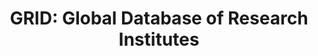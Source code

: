 ---
layout: default
bigquery: https://console.cloud.google.com/bigquery?p=grid-ac&page=table&d=data&t=research_orgs&project=sheets-management-319211
contributors: Digital Science & Research Solutions Ltd
cost: None
description: 'GRID is a free and openly available global database of over 100,000
  research-related organisations, including healthcare organizations, companies, governments,
  non-profits, each provided with a unique and persistent identifier. In addition
  to IDs and names, the data is augmented with with locations, addresses, hierarchical
  structures and much more.


  Open IDs such as GeoNames IDs, NUTS3 regions, WikiData IDs, CrossRef Open Funder
  Registry IDs, ISNI and link to country specific IDs like UCAS codes, UKPRN numbers,
  HESA codes are used. '
documentation: 'https://www.grid.ac/pages/policies '
last_edit: 04/11/2022, 11:00:58
location: https://www.grid.ac/
maintained_by: contact@grid.ac, Digital Science
schema_fields: '[]'
shortname: grid
tags:
- disambiguation
- geography
- institutions
terms_of_use: CC0 Creative Commons license
title: 'GRID: Global Database of Research Institutes'
uuid: fbd6c408-e2b1-4581-8cdb-e1bca46146f7
versioning: 'yes'
---
